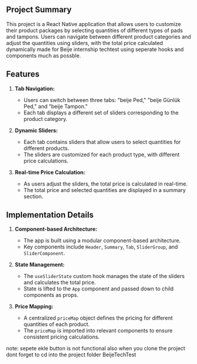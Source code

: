 ## Project Summary

This project is a React Native application that allows users to customize their product packages by selecting quantities of different types of pads and tampons. Users can navigate between different product categories and adjust the quantities using sliders, with the total price calculated dynamically made for Beije internship techtest using seperate hooks and components much as possble.

## Features

1. **Tab Navigation:**
   - Users can switch between three tabs: "beije Ped," "beije Günlük Ped," and "beije Tampon."
   - Each tab displays a different set of sliders corresponding to the product category.

2. **Dynamic Sliders:**
   - Each tab contains sliders that allow users to select quantities for different products.
   - The sliders are customized for each product type, with different price calculations.

3. **Real-time Price Calculation:**
   - As users adjust the sliders, the total price is calculated in real-time.
   - The total price and selected quantities are displayed in a summary section.

## Implementation Details

1. **Component-based Architecture:**
   - The app is built using a modular component-based architecture.
   - Key components include `Header`, `Summary`, `Tab`, `SliderGroup`, and `SliderComponent`.

2. **State Management:**
   - The `useSliderState` custom hook manages the state of the sliders and calculates the total price.
   - State is lifted to the `App` component and passed down to child components as props.

3. **Price Mapping:**
   - A centralized `priceMap` object defines the pricing for different quantities of each product.
   - The `priceMap` is imported into relevant components to ensure consistent pricing calculations.


note: sepete ekle button is not functional
also when you clone the project dont forget to cd into the project folder BeijeTechTest
